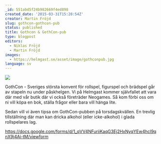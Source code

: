 ```yaml
---
_id: 551abd5f24b982669f4ed898
created_date: '2015-03-31T15:28:54Z'
creator: Martin Fröjd
slug: gothcon-gothcon-pub
status: published
title: Gothcon & GothCon-pub
type: blogpost
editors:
  - Niklas Fröjd
  - Martin Fröjd
images:
  - https://helmgast.se/asset/image/gothconpub.jpg
language: sv
---
```

![](https://fablr.co/asset/image/gothconpub.jpg)

GothCon - Sveriges största konvent för rollspel, figurspel och brädspel går av stapeln nu under påskhelgen. Vi på Helmgast kommer självfallet att vara där med vår butik där vi också företräder Neogames. Så kom förbi oss om ni vill köpa en bok, ställa frågor eller bara vill hänga lite.

Sedan vill vi även tipsa om GothCon-pubben på torsdagskvällen. En trevlig tillställning där man kan dricka alkohol (eller icke-alkohol) i glada rollspelares lag.

<https://docs.google.com/forms/d/1_qVV4NFuriiKaqG3Ej2HxNyqYEw4hcl9qnX9j4Ai-tM/viewform>
